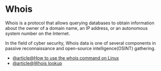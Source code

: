 # Whois

Whois is a protocol that allows querying databases to obtain information about the owner of a domain name, an IP address, or an autonomous system number on the Internet.

In the field of cyber security, Whois data is one of several components in passive reconnaissance and open-source intelligence(OSINT) gathering.

- [@article@How to use the whois command on Linux](https://www.howtogeek.com/680086/how-to-use-the-whois-command-on-linux/)
- [@article@Whois lookup](https://www.whois.com/whois/)
